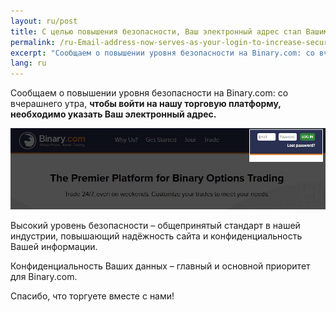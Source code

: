 ```yaml
---
layout: ru/post
title: С целью повышения безопасности, Ваш электронный адрес стал Вашим логином
permalink: /ru-Email-address-now-serves-as-your-login-to-increase-security/
excerpt: "Сообщаем о повышении уровня безопасности на Binary.com: со вчерашнего утра, чтобы войти на нашу торговую платформу, необходимо указать..."
lang: ru  
---
```


Сообщаем о повышении уровня безопасности на Binary.com: со вчерашнего утра, **чтобы войти на нашу торговую платформу, необходимо указать Ваш электронный адрес.**

![](/images/loginid-email-new.jpg)

Высокий уровень безопасности – общепринятый стандарт в нашей индустрии, повышающий надёжность сайта и конфиденциальность Вашей информации.

Конфиденциальность Ваших данных – главный и основной приоритет для Binary.com.

Спасибо, что торгуете вместе с нами!
